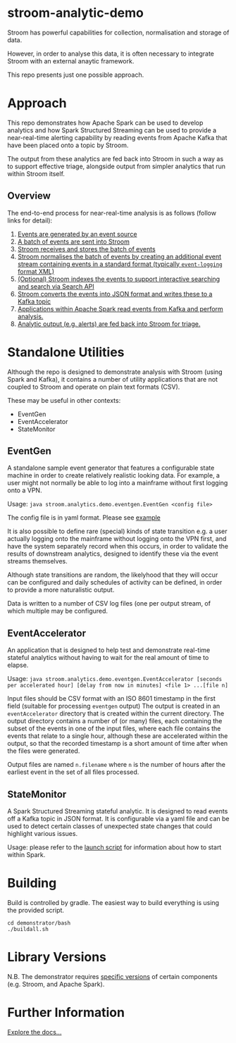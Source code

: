 # stroom-analytic-demo
Stroom has powerful capabilities for collection, normalisation and storage of data.

However, in order to analyse this data, it is often necessary to integrate Stroom with an external anaytic framework.

This repo presents just one possible approach.

# Approach
This repo demonstrates how Apache Spark can be used to develop analytics and how Spark Structured Streaming can be
used to provide a near-real-time alerting capability by reading events from Apache Kafka that have been placed onto a
topic by Stroom.

The output from these analytics are fed back into Stroom in such a way as to support effective triage, alongside output
from simpler analytics that run within Stroom itself.

## Overview
The end-to-end process for near-real-time analysis is as follows (follow links for detail):
1. [Events are generated by an event source](docs/generation.md)
1. [A batch of events are sent into Stroom](docs/post.md)
1. [Stroom receives and stores the batch of events](docs/rawstream.md)
1. [Stroom normalises the batch of events by creating an additional event stream containing events in a standard format 
(typically `event-logging` format XML)](docs/normalisation.md)
1. [(Optional) Stroom indexes the events to support interactive searching and search via Search API](docs/indexing.md)
1. [Stroom converts the events into JSON format and writes these to a Kafka topic](docs/kafkaproducer.md)
1. [Applications within Apache Spark read events from Kafka and perform analysis.](docs/analysis.md) 
1. [Analytic output (e.g. alerts) are fed back into Stroom for triage.](docs/analyticOutput.md)
 
# Standalone Utilities

Although the repo is designed to demonstrate analysis with Stroom (using Spark and Kafka), it contains a number of utility applications that are not
coupled to Stroom and operate on plain text formats (CSV).  

These may be useful in other contexts:
* EventGen
* EventAccelerator
* StateMonitor

## EventGen
A standalone sample event generator that features a configurable state machine in order to create relatively
realistic looking data.  For example, a user might not normally be able to log into a mainframe without first logging onto a VPN.

Usage: `java stroom.analytics.demo.eventgen.EventGen <config file>` 

The config file is in yaml format.  Please see [example](event-gen/src/main/resources/ueba.yml)

It is also possible to define rare (special) kinds of state transition e.g. a user actually logging
onto the mainframe without logging onto the VPN first, and have the system separately record when
this occurs, in order to validate the results of downstream analytics, designed to identify these
via the event streams themselves.

Although state transitions are random, the likelyhood that they will occur can be configured and
daily schedules of activity can be defined, in order to provide a more naturalistic output.

Data is written to a number of CSV log files (one per output stream, of which multiple may be configured.

## EventAccelerator
An application that is designed to help test and demonstrate real-time stateful analytics without having to wait for 
the real amount of time to elapse.

Usage: `java stroom.analytics.demo.eventgen.EventAccelerator [seconds per accelerated hour] [delay from now in minutes] <file 1> ...[file n]` 

Input files should be CSV format with an ISO 8601 timestamp in the first field (suitable for processing `eventgen` output)
The output is created in an `eventAccelerator` directory that is created within the current directory.
The output directory contains a number of (or many) files, each containing the subset of the events in one of the
input files, where each file contains the events that relate to a single hour, although these are accelerated within 
the output, so that the recorded timestamp is a short amount of time after when the files were generated.

Output files are named `n.filename` where `n` is the number of hours after the earliest event in the set of all files processed. 

## StateMonitor
A Spark Structured Streaming stateful analytic.  It is designed to read events off a Kafka topic in JSON format. 
It is configurable via a yaml file and can be used to detect certain classes of unexpected state changes that could highlight various issues. 

Usage: please refer to the [launch script](demonstrator/bash/startStateMonitor.sh) for information about how to start within Spark.

# Building
Build is controlled by gradle.  The easiest way to build everything is using the provided script.
```shell script
cd demonstrator/bash
./buildall.sh
```
# Library Versions
N.B. The demonstrator requires [specific versions](docs/Versions.md) of certain components (e.g. Stroom, and Apache Spark).

# Further Information 
[Explore the docs...](docs/Demonstrator.md)
